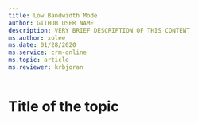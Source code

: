 ```yaml
---
title: Low Bandwidth Mode
author: GITHUB USER NAME
description: VERY BRIEF DESCRIPTION OF THIS CONTENT
ms.author: xolee
ms.date: 01/28/2020
ms.service: crm-online
ms.topic: article
ms.reviewer: krbjoran
---
```

# Title of the topic
